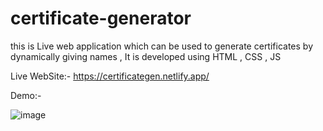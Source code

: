# certificate-generator
this is Live web application which can be used to generate certificates by dynamically giving names , It is developed using HTML , CSS , JS

Live WebSite:- https://certificategen.netlify.app/

Demo:-


![image](https://user-images.githubusercontent.com/97879633/153816726-2be362a6-a173-4e5f-a251-1329087da03c.png)

